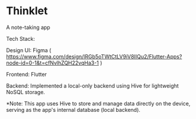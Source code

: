 # Thinklet
A note-taking app



Tech Stack:

Design UI: Figma  ( https://www.figma.com/design/lRGb5oTWtCtLV9iV8IIQu2/Flutter-Apps?node-id=0-1&t=cfNvlhZQH22vqHa3-1 )

Frontend: Flutter

Backend: Implemented a local-only backend using Hive for lightweight NoSQL storage.

*Note: This app uses Hive to store and manage data directly on the device, serving as the app's internal database (local backend).
